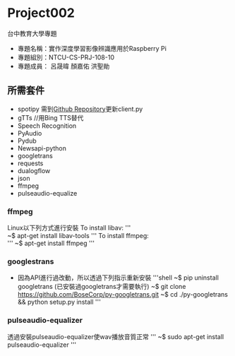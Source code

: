 # Project002
台中教育大學專題
- 專題名稱：實作深度學習影像辨識應用於Raspberry Pi
- 專題組別：NTCU-CS-PRJ-108-10
- 專題成員： 呂晟暐 顏嘉佑 洪聖勛

## 所需套件
- spotipy 需到[Github Repository](https://github.com/plamere/spotipy)更新client.py
- gTTs //用Bing TTS替代
- Speech Recognition
- PyAudio
- Pydub
- Newsapi-python
- googletrans
- requests
- dualogflow
- json
- ffmpeg
- pulseaudio-equalize
### ffmpeg
Linux以下列方式進行安裝
To install libav:
'''        
~$ apt-get install libav-tools
'''
To install ffmpeg:       
'''
~$ apt-get install ffmpeg
'''
### googlestrans
- 因為API進行過改動，所以透過下列指示重新安裝
'''shell
~$ pip uninstall googletrans (已安裝過googletrans才需要執行)
~$ git clone https://github.com/BoseCorp/py-googletrans.git
~$ cd ./py-googletrans && python setup.py install
'''
### pulseaudio-equalizer
透過安裝pulseaudio-equalizer使wav播放音質正常
'''
~$ sudo apt-get install pulseaudio-equalizer
'''
